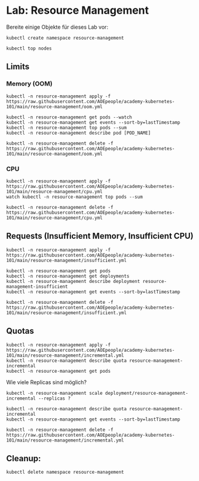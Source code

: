 # Lab: Resource Management

Bereite einige Objekte für dieses Lab vor:

```shell
kubectl create namespace resource-management
```

```shell
kubectl top nodes
```

## Limits

### Memory (OOM)

```shell
kubectl -n resource-management apply -f https://raw.githubusercontent.com/AOEpeople/academy-kubernetes-101/main/resource-management/oom.yml
```

```shell
kubectl -n resource-management get pods --watch
kubectl -n resource-management get events --sort-by=lastTimestamp
kubectl -n resource-management top pods --sum
kubectl -n resource-management describe pod [POD_NAME]
```

```shell
kubectl -n resource-management delete -f https://raw.githubusercontent.com/AOEpeople/academy-kubernetes-101/main/resource-management/oom.yml
```

### CPU

```shell
kubectl -n resource-management apply -f https://raw.githubusercontent.com/AOEpeople/academy-kubernetes-101/main/resource-management/cpu.yml
watch kubectl -n resource-management top pods --sum
```

```shell
kubectl -n resource-management delete -f https://raw.githubusercontent.com/AOEpeople/academy-kubernetes-101/main/resource-management/cpu.yml
```

## Requests (Insufficient Memory, Insufficient CPU)

```shell
kubectl -n resource-management apply -f https://raw.githubusercontent.com/AOEpeople/academy-kubernetes-101/main/resource-management/insufficient.yml
```

```shell
kubectl -n resource-management get pods
kubectl -n resource-management get deployments
kubectl -n resource-management describe deployment resource-management-insufficient
kubectl -n resource-management get events --sort-by=lastTimestamp
```

```shell
kubectl -n resource-management delete -f https://raw.githubusercontent.com/AOEpeople/academy-kubernetes-101/main/resource-management/insufficient.yml
```

## Quotas

```shell
kubectl -n resource-management apply -f https://raw.githubusercontent.com/AOEpeople/academy-kubernetes-101/main/resource-management/incremental.yml
kubectl -n resource-management describe quota resource-management-incremental
kubectl -n resource-management get pods 
```

Wie viele Replicas sind möglich?

```shell
kubectl -n resource-management scale deployment/resource-management-incremental --replicas ?
```

```shell
kubectl -n resource-management describe quota resource-management-incremental
kubectl -n resource-management get events --sort-by=lastTimestamp
```

```shell
kubectl -n resource-management delete -f https://raw.githubusercontent.com/AOEpeople/academy-kubernetes-101/main/resource-management/incremental.yml
```

## Cleanup:

```shell
kubectl delete namespace resource-management
```